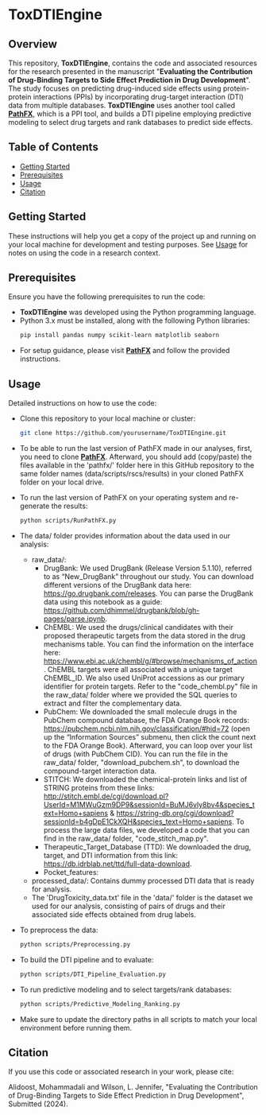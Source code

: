 # ToxDTIEngine

## Overview

This repository, **ToxDTIEngine**, contains the code and associated resources for the research presented in the manuscript "**Evaluating the Contribution of Drug-Binding Targets to Side Effect Prediction in Drug Development**". The study focuses on predicting drug-induced side effects using protein-protein interactions (PPIs) by incorporating drug-target interaction (DTI) data from multiple databases. **ToxDTIEngine** uses another tool called [**PathFX**](https://github.com/jenwilson521/PathFX), which is a PPI tool, and builds a DTI pipeline employing predictive modeling to select drug targets and rank databases to predict side effects.

## Table of Contents

- [Getting Started](#getting-started)
- [Prerequisites](#prerequisites)
- [Usage](#usage)
- [Citation](#citation)

## Getting Started

These instructions will help you get a copy of the project up and running on your local machine for development and testing purposes. See [Usage](#usage) for notes on using the code in a research context.

## Prerequisites

Ensure you have the following prerequisites to run the code:

- **ToxDTIEngine** was developed using the Python programming language.
- Python 3.x must be installed, along with the following Python libraries:
  ```bash
  pip install pandas numpy scikit-learn matplotlib seaborn
- For setup guidance, please visit [**PathFX**](https://github.com/jenwilson521/PathFX) and follow the provided instructions.

## Usage

Detailed instructions on how to use the code:

- Clone this repository to your local machine or cluster:
  ```bash
  git clone https://github.com/yourusername/ToxDTIEngine.git

- To be able to run the last version of PathFX made in our analyses, first, you need to clone [**PathFX**](https://github.com/jenwilson521/PathFX). Afterward, you should add (copy/paste) the files available in the 'pathfx/' folder here in this GitHub repository to the same folder names (data/scripts/rscs/results) in your cloned PathFX folder on your local drive.
- To run the last version of PathFX on your operating system and re-generate the results:
  ```bash
  python scripts/RunPathFX.py
  
- The data/ folder provides information about the data used in our analysis:
  - raw_data/:
    - DrugBank: We used DrugBank (Release Version 5.1.10), referred to as “New_DrugBank” throughout our study. You can download different versions of the DrugBank data here: https://go.drugbank.com/releases. You can parse the DrugBank data using this notebook as a guide: https://github.com/dhimmel/drugbank/blob/gh-pages/parse.ipynb.
    - ChEMBL: We used the drugs/clinical candidates with their proposed therapeutic targets from the data stored in the drug mechanisms table. You can find the information on the interface here: https://www.ebi.ac.uk/chembl/g/#browse/mechanisms_of_action. ChEMBL targets were all associated with a unique target ChEMBL_ID. We also used UniProt accessions as our primary identifier for protein targets. Refer to the "code_chembl.py" file in the raw_data/ folder where we provided the SQL queries to extract and filter the complementary data.
    - PubChem: We downloaded the small molecule drugs in the PubChem compound database, the FDA Orange Book records: https://pubchem.ncbi.nlm.nih.gov/classification/#hid=72 (open up the “Information Sources” submenu, then click the count next to the FDA Orange Book). Afterward, you can loop over your list of drugs (with PubChem CID). You can run the file in the raw_data/ folder, "download_pubchem.sh", to download the compound-target interaction data.
    - STITCH: We downloaded the chemical-protein links and list of STRING proteins from these links: http://stitch.embl.de/cgi/download.pl?UserId=M1MWuGzm9DP9&sessionId=BuMJ6vly8bv4&species_text=Homo+sapiens & https://string-db.org/cgi/download?sessionId=b4gDpE1CkXQH&species_text=Homo+sapiens. To process the large data files, we developed a code that you can find in the raw_data/ folder, "code_stitch_map.py".
    - Therapeutic_Target_Database (TTD): We downloaded the drug, target, and DTI information from this link: https://db.idrblab.net/ttd/full-data-download.
    - Pocket_features: 
  - processed_data/: Contains dummy processed DTI data that is ready for analysis.
  - The 'DrugToxicity_data.txt' file in the 'data/' folder is the dataset we used for our analysis, consisting of pairs of drugs and their associated side effects obtained from drug labels. 

- To preprocess the data:
  ```bash
  python scripts/Preprocessing.py

- To build the DTI pipeline and to evaluate:
  ```bash
  python scripts/DTI_Pipeline_Evaluation.py

- To run predictive modeling and to select targets/rank databases:
  ```bash
  python scripts/Predictive_Modeling_Ranking.py

- Make sure to update the directory paths in all scripts to match your local environment before running them.

## Citation

If you use this code or associated research in your work, please cite:

Alidoost, Mohammadali and Wilson, L. Jennifer, "Evaluating the Contribution of Drug-Binding Targets to Side Effect Prediction in Drug Development", Submitted (2024).
